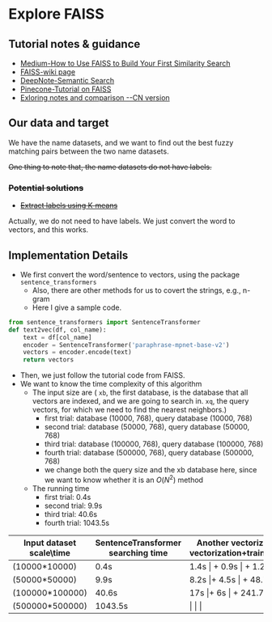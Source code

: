# Explore FAISS

## Tutorial notes & guidance

- [Medium-How to Use FAISS to Build Your First Similarity Search](https://medium.com/loopio-tech/how-to-use-faiss-to-build-your-first-similarity-search-bf0f708aa772)
- [FAISS-wiki page](http://github.com/facebookresearch/faiss/wiki)
- [DeepNote-Semantic Search](https://deepnote.com/blog/semantic-search-using-faiss-and-mpnet)
- [Pinecone-Tutorial on FAISS](https://www.pinecone.io/learn/faiss/)
- [Exloring notes and comparison --CN version](https://zhuanlan.zhihu.com/p/357414033)

## Our data and target
We have the name datasets, and we want to find out the best fuzzy matching pairs between the two name datasets.

~~One thing to note that, the name datasets do not have labels.~~

### ~~Potential solutions~~
- ~~[Extract labels using K-means](https://github.com/facebookresearch/faiss/issues/1236)~~

Actually, we do not need to have labels. We just convert the word to vectors, and this works.



## Implementation Details

- We first convert the word/sentence to vectors, using the package `sentence_transformers`
  -  Also, there are other methods for us to covert the strings, e.g., n-gram
  - Here I give a sample code.

```python
from sentence_transformers import SentenceTransformer
def text2vec(df, col_name):
    text = df[col_name]
    encoder = SentenceTransformer('paraphrase-mpnet-base-v2')
    vectors = encoder.encode(text)
    return vectors
```

- Then, we just follow the tutorial code from FAISS.
- We want to know the time complexity of this algorithm
  - The input size are ( `xb`, the first database, is the database that all vectors are indexed, and we are going to search in. `xq`, the query vectors, for which we need to find the nearest neighbors.)
    - first trial: database (10000, 768), query database (10000, 768)
    - second trial: database (50000, 768), query database (50000, 768)
    - third trial: database (100000, 768), query database (100000, 768)
    - fourth trial: database (500000, 768), query database (500000, 768)
    - we change both the query size and the xb database here, since we want to know whether it is an $O(N^2)$ method
  - The running time
    - first trial: 0.4s
    - second trial: 9.9s
    - third trial: 40.6s
    - fourth trial: 1043.5s



| Input dataset scale\time | SentenceTransformer<br />searching time | Another vectorization (TFIDF)<br />vectorization+training+searching | GPU version |
| ------------------------ | --------------------------------------- | ------------------------------------------------------------ | ----------- |
| (10000*10000)            | 0.4s                                    | 1.4s \| + 0.9s  \| + 1.2s   \| = 3.5s                        |             |
| (50000*50000)            | 9.9s                                    | 8.2s \|+ 4.5s   \| + 48.7s \|= 61.4s                         |             |
| (100000*100000)          | 40.6s                                   | 17s  \|+ 6s      \| + 241.7s\| = 264s                        |             |
| (500000*500000)          | 1043.5s                                 | \|             \|                \|                          |             |

